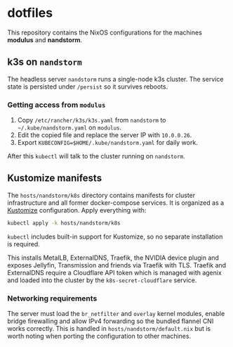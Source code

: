 # dotfiles

This repository contains the NixOS configurations for the machines **modulus** and **nandstorm**.

## k3s on `nandstorm`

The headless server `nandstorm` runs a single-node k3s cluster.  The service state is persisted under `/persist` so it survives reboots.

### Getting access from `modulus`

1. Copy `/etc/rancher/k3s/k3s.yaml` from `nandstorm` to
   `~/.kube/nandstorm.yaml` on `modulus`.
2. Edit the copied file and replace the server IP with `10.0.0.26`.
3. Export `KUBECONFIG=$HOME/.kube/nandstorm.yaml` for daily work.

After this `kubectl` will talk to the cluster running on `nandstorm`.

## Kustomize manifests

The `hosts/nandstorm/k8s` directory contains manifests for cluster
infrastructure and all former docker-compose services.  It is organized as a
[Kustomize](https://kustomize.io/) configuration.  Apply everything with:

```sh
kubectl apply -k hosts/nandstorm/k8s
```

`kubectl` includes built-in support for Kustomize, so no separate installation is
required.

This installs MetalLB, ExternalDNS, Traefik, the NVIDIA device plugin and
exposes Jellyfin, Transmission and friends via Traefik with TLS.  Traefik and
ExternalDNS require a Cloudflare API token which is managed with agenix and
loaded into the cluster by the `k8s-secret-cloudflare` service.

### Networking requirements

The server must load the `br_netfilter` and `overlay` kernel modules,
enable bridge firewalling and allow IPv4 forwarding so the bundled flannel CNI
works correctly.  This is handled in `hosts/nandstorm/default.nix` but is worth
noting when porting the configuration to other machines.
